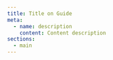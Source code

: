 ```yaml
---
title: Title on Guide
meta:
  - name: description
    content: Content description
sections:
  - main
---
```

